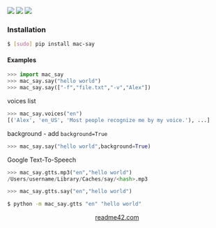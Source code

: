 <!--
https://readme42.com
-->


[![](https://img.shields.io/pypi/v/mac-say.svg?maxAge=3600)](https://pypi.org/project/mac-say/)
[![](https://img.shields.io/badge/License-Unlicense-blue.svg?longCache=True)](https://unlicense.org/)
[![](https://github.com/andrewp-as-is/mac-say.py/workflows/tests42/badge.svg)](https://github.com/andrewp-as-is/mac-say.py/actions)

### Installation
```bash
$ [sudo] pip install mac-say
```

#### Examples
```python
>>> import mac_say
>>> mac_say.say("hello world")
>>> mac_say.say(["-f","file.txt","-v","Alex"])
```

voices list
```python
>>> mac_say.voices("en")
[('Alex', 'en_US', 'Most people recognize me by my voice.'), ...]
```

background - add `background=True`
```python
>>> mac_say.say("hello world",background=True)
```

Google Text-To-Speech
```python
>>> mac_say.gtts.mp3("en","hello world")
/Users/username/Library/Caches/say/<hash>.mp3

>>> mac_say.gtts.say("en","hello world")
```

```bash
$ python -m mac_say.gtts "en" "hello world"
```

<p align="center">
    <a href="https://readme42.com/">readme42.com</a>
</p>